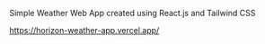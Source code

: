 Simple Weather Web App created using React.js and Tailwind CSS

https://horizon-weather-app.vercel.app/
